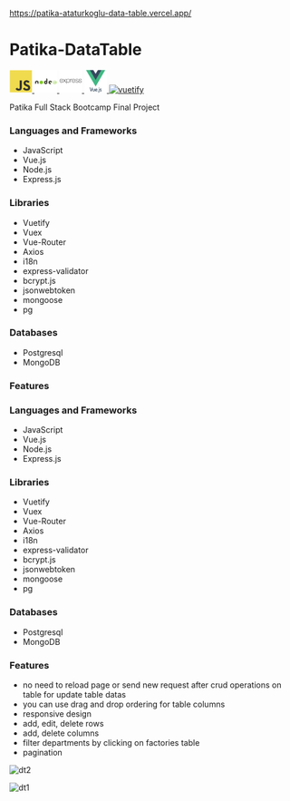 https://patika-ataturkoglu-data-table.vercel.app/

# Patika-DataTable

<p align="left"> <a href="https://developer.mozilla.org/en-US/docs/Web/JavaScript" target="_blank" rel="noreferrer"> <img src="https://raw.githubusercontent.com/devicons/devicon/master/icons/javascript/javascript-original.svg" alt="javascript" width="40" height="40"/> </a> <a href="https://nodejs.org" target="_blank" rel="noreferrer"> <img src="https://raw.githubusercontent.com/devicons/devicon/master/icons/nodejs/nodejs-original-wordmark.svg" alt="nodejs" width="40" height="40"/> </a> <a href="https://expressjs.com" target="_blank" rel="noreferrer"> <img src="https://raw.githubusercontent.com/devicons/devicon/master/icons/express/express-original-wordmark.svg" alt="express" width="40" height="40"/> </a> <a href="https://vuejs.org/" target="_blank" rel="noreferrer"> <img src="https://raw.githubusercontent.com/devicons/devicon/master/icons/vuejs/vuejs-original-wordmark.svg" alt="vuejs" width="40" height="40"/> </a> <a href="https://vuetifyjs.com/en/" target="_blank" rel="noreferrer"> <img src="https://bestofjs.org/logos/vuetify.svg" alt="vuetify" width="40" height="40"/> </a> </p>

Patika Full Stack Bootcamp Final Project

### Languages and Frameworks

- JavaScript
- Vue.js
- Node.js
- Express.js

### Libraries

- Vuetify
- Vuex
- Vue-Router
- Axios
- i18n
- express-validator
- bcrypt.js
- jsonwebtoken
- mongoose
- pg

### Databases

- Postgresql
- MongoDB

### Features

### Languages and Frameworks

- JavaScript
- Vue.js
- Node.js
- Express.js

### Libraries

- Vuetify
- Vuex
- Vue-Router
- Axios
- i18n
- express-validator
- bcrypt.js
- jsonwebtoken
- mongoose
- pg

### Databases

- Postgresql
- MongoDB

### Features

- no need to reload page or send new request after crud operations on table for update table datas
- you can use drag and drop ordering for table columns
- responsive design
- add, edit, delete rows
- add, delete columns
- filter departments by clicking on factories table
- pagination

![dt2](https://user-images.githubusercontent.com/71823597/147292579-bf2a7a63-a161-4f69-9b6b-9f46d18d40c2.gif)

![dt1](https://user-images.githubusercontent.com/71823597/146647364-83aee8f0-9d1e-4023-81cd-c81e94ce3e8e.gif)
